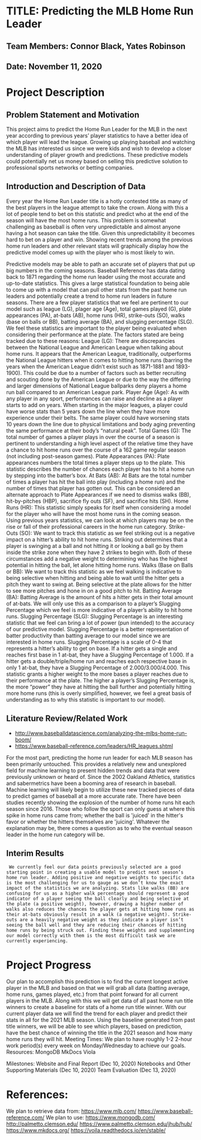 # TITLE: Predicting the MLB Home Run Leader
## Team Members: Connor Black, Yates Robinson
## Date: November 11, 2020

# Project Description
## Problem Statement and Motivation
This project aims to predict the Home Run Leader for the MLB in the next year according to previous years’ player statistics to have a better idea of which player will lead the league. Growing up playing baseball and watching the MLB has interested us since we were kids and wish to develop a closer understanding of player growth and predictions. These predictive models could potentially net us money based on selling this predictive solution to professional sports networks or betting companies.

## Introduction and Description of Data
Every year the Home Run Leader title is a hotly contested title as many of the best players in the league attempt to take the crown. Along with this a lot of people tend to bet on this statistic and predict who at the end of the season will have the most home runs. This problem is somewhat challenging as baseball is often very unpredictable and almost anyone having a hot season can take the title. Given this unpredictability it becomes hard to bet on a player and win. Showing recent trends among the previous home run leaders and other relevant stats will graphically display how the predictive model comes up with the player who is most likely to win.

Predictive models may be able to path an accurate set of players that put up big numbers in the coming seasons. Baseball Reference has data dating back to 1871 regarding the home run leader using the most accurate and up-to-date statistics. This gives a large statistical foundation to being able to come up with a model that can pull other stats from the past home run leaders and potentially create a trend to home run leaders in future seasons. There are a few player statistics that we feel are pertinent to our model such as league (LG), plager age (Age), total games played (G), plate appearances (PA), at-bats (AB), home runs (HR), strike-outs (SO), walks (base on balls or BB), batting average (BA), and slugging percentage (SLG). We feel these statistics are important to the player being evaluated when considering their performance at the plate. The factors stated are being tracked due to these reasons:
League (LG): There are discrepancies between the National League and American League when talking about home runs. It appears that the American League, traditionally, outperforms the National League hitters when it comes to hitting home runs (barring the years when the American League didn’t exist such as 1871-1881 and 1893-1900). This could be due to a number of factors such as better recruiting and scouting done by the American League or due to the way the differing and larger dimensions of National League ballparks deny players a home run ball compared to an American League park.
Player Age (Age): As with any player in any sport, performances can raise and decline as a player starts to add on years. When starting in the major leagues, a player could have worse stats than 5 years down the line when they have more experience under their belts. The same player could have worsening stats 10 years down the line due to physical limitations and body aging preventing the same performance at their body’s “natural peak”.
Total Games (G): The total number of games a player plays in over the course of a season is pertinent to understanding a high level aspect of the relative time they have a chance to hit home runs over the course of a 162 game regular season (not including post-season games).
Plate Appearances (PA): Plate appearances numbers the total times a player steps up to the plate. This statistic describes the number of chances each player has to hit a home run by stepping into the batter’s box.
At Bats (AB): At Bats are the total number of times a player has hit the ball into play (including a home run) and the number of times that player has gotten out. This can be considered an alternate approach to Plate Appearances if we need to dismiss walks (BB), hit-by-pitches (HBP), sacrifice fly outs (SF), and sacrifice hits (SH).
Home Runs (HR): This statistic simply speaks for itself when considering a model for the player who will have the most home runs in the coming season. Using previous years statistics, we can look at which players may be on the rise or fall of their professional careers in the home run category.
Strike-Outs (SO): We want to track this statistic as we feel striking out is a negative impact on a hitter’s ability to hit home runs. Striking out determines that a player is swinging at a ball and not hitting it or looking a ball go by them inside the strike zone when they have 2 strikes to begin with. Both of these circumstances add a negative weight to determining who has the highest potential in hitting the ball, let alone hitting home runs.
Walks (Base on Balls or BB): We want to track this statistic as we feel walking is indicative to being selective when hitting and being able to wait until the hitter gets a pitch they want to swing at. Being selective at the plate allows for the hitter to see more pitches and hone in on a good pitch to hit.
Batting Average (BA): Batting Average is the amount of hits a hitter gets in their total amount of at-bats. We will only use this as a comparison to a player’s Slugging Percentage which we feel is more indicative of a player’s ability to hit home runs.
Slugging Percentage (SLG): Slugging Percentage is an interesting statistic that we feel can bring a lot of power (pun intended) to the accuracy of our predictive model. Slugging Percentage is a better representation of batter productivity than batting average to our model since we are interested in home runs. Slugging Percentage is a scale of 0-4 that represents a hitter’s ability to get on base. If a hitter gets a single and reaches first base in 1 at-bat, they have a Slugging Percentage of 1.000. If a hitter gets a double/triple/home run and reaches each respective base in only 1 at-bat, they have a Slugging Percentage of 2.000/3.000/4.000. This statistic grants a higher weight to the more bases a player reaches due to their performance at the plate. The higher a player’s Slugging Percentage is, the more “power” they have at hitting the ball further and potentially hitting more home runs (this is overly simplified, however, we feel a great basis of understanding as to why this statistic is important to our model).

## Literature Review/Related Work 
- http://www.baseballdatascience.com/analyzing-the-mlbs-home-run-boom/
- https://www.baseball-reference.com/leaders/HR_leagues.shtml

For the most part, predicting the home run leader for each MLB season has been primarily untouched. This provides a relatively new and unexplored field for machine learning to present hidden trends and data that were previously unknown or heard of. Since the 2002 Oakland Athletics, statistics and sabermetrics have been a booming area of research in baseball. Machine learning will likely begin to utilize these new tracked pieces of data to predict games of baseball at a more accurate rate. There have been studies recently showing the explosion of the number of home runs hit each season since 2016. Those who follow the sport can only guess at where this spike in home runs came from; whether the ball is 'juiced' in the hitter's favor or whether the hitters themselves are 'juicing'. Whatever the explanation may be, there comes a question as to who the eventual season leader in the home run category will be.

## Interim Results
	 We currently feel our data points previously selected are a good starting point in creating a usable model to predict next season’s home run leader. Adding positive and negative weights to specific data is the most challenging for us to gauge as we don’t know the exact impact of the statistics we are analyzing. Stats like walks (BB) are confusing for us as a higher walk percentage should represent a good indicator of a player seeing the ball clearly and being selective at the plate (a positive weight), however, drawing a higher number of walks also reduces the chances the player gets at hitting home runs as their at-bats obviously result in a walk (a negative weight). Strike-outs are a heavily negative weight as they indicate a player isn’t seeing the ball well and they are reducing their chances of hitting home runs by being struck out. Finding these weights and supplementing our model correctly with them is the most difficult task we are currently experiencing.

# Project Progress
Our plan to accomplish this prediction is to find the current longest active player in the MLB and based on that we will grab all data (batting average, home runs, games played, etc.) from that point forward for all current players in the MLB. Along with this we will get data of all past home run title winners to create a baseline for stats of a home run title winner. With our current player data we will find the trend for each player and predict their stats in all for the 2021 MLB season. Using the baseline generated from past title winners, we will be able to see which players, based on prediction, have the best chance of winning the title in the 2021 season and how many home runs they will hit.
Meeting Times:
We plan to have roughly 1-2 2-hour work period(s) every week on Monday/Wednesday to achieve our goals.
Resources:
MongoDB
MkDocs
Viola


Milestones:
Website and Final Report (Dec 10, 2020)
Notebooks and Other Supporting Materials (Dec 10, 2020)
Team Evaluation (Dec 13, 2020)

# References:
We plan to retrieve data from:
https://www.mlb.com/ 
https://www.baseball-reference.com/ 
We plan to use:
https://www.mongodb.com/ 
http://palmetto.clemson.edu/ 
https://www.palmetto.clemson.edu/jhub/hub/ 
https://www.mkdocs.org/ 
https://voila.readthedocs.io/en/stable/ 
